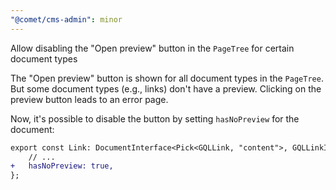 ```yaml
---
"@comet/cms-admin": minor
---
```


Allow disabling the "Open preview" button in the `PageTree` for certain document types

The "Open preview" button is shown for all document types in the `PageTree`.
But some document types (e.g., links) don't have a preview.
Clicking on the preview button leads to an error page.

Now, it's possible to disable the button by setting `hasNoPreview` for the document:

```diff
export const Link: DocumentInterface<Pick<GQLLink, "content">, GQLLinkInput> = {
    // ...
+   hasNoPreview: true,
};
```
